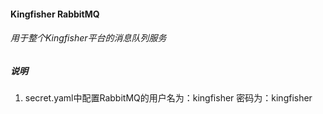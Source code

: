 #### Kingfisher RabbitMQ

###### 用于整个Kingfisher平台的消息队列服务

##### 说明
1. secret.yaml中配置RabbitMQ的用户名为：kingfisher 密码为：kingfisher

